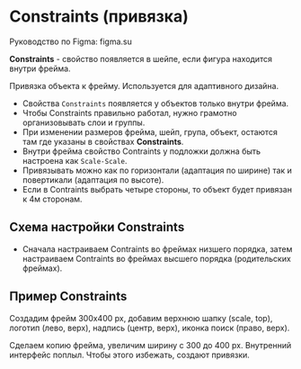 # Constraints (привязка)
Руководство по Figma: figma.su

**Constraints** - свойство появляется в шейпе, если фигура находится внутри фрейма.

Привязка объекта к фрейму. Используется для адаптивного дизайна.

* Свойства `Constraints` появляется у объектов только внутри фрейма.
* Чтобы Constraints правильно работал, нужно грамотно организовывать слои и группы.
* При изменении размеров фрейма, шейп, група, объект, остаются там где указаны в свойствах **Constraints**.
* Внутри фрейма свойство Contraints у подложки должна быть настроена как `Scale-Scale`.
* Привязывать можно как по горизонтали (адаптация по ширине) так и повертикали (адаптация по высоте).
* Если в Contraints выбрать четыре стороны, то объект будет привязан к 4м сторонам.

## Схема настройки Constraints
* Сначала настраиваем Contraints во фреймах низшего порядка, затем настраиваем Contraints во фреймах высшего порядка (родительских фреймах).

## Пример Constraints
Создадим фрейм 300x400 px, добавим верхнюю шапку (scale, top), логотип (лево, верх), надпись (центр, верх), иконка поиск (право, верх).

Сделаем копию фрейма, увеличим ширину с 300 до 400 px. Внутренний интерфейс поплыл. Чтобы этого избежать, создают привязки.